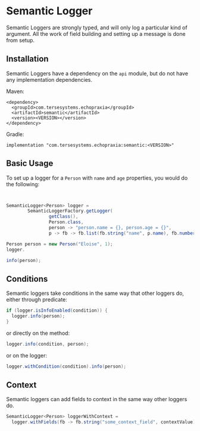 
# Semantic Logger

Semantic Loggers are strongly typed, and will only log a particular kind of argument.  All the work of field building and setting up a message is done from setup.

## Installation

Semantic Loggers have a dependency on the `api` module, but do not have any implementation dependencies.

Maven:

```
<dependency>
  <groupId>com.tersesystems.echopraxia</groupId>
  <artifactId>semantic</artifactId>
  <version><VERSION></version>
</dependency>
```

Gradle:

```
implementation "com.tersesystems.echopraxia:semantic:<VERSION>" 
```

## Basic Usage

To set up a logger for a `Person` with `name` and `age` properties, you would do the following:

```java


SemanticLogger<Person> logger =
        SemanticLoggerFactory.getLogger(
                getClass(),
                Person.class,
                person -> "person.name = {}, person.age = {}",
                p -> fb -> fb.list(fb.string("name", p.name), fb.number("age", p.age)));

Person person = new Person("Eloise", 1);
logger.

info(person);
```

## Conditions

Semantic loggers take conditions in the same way that other loggers do, either through predicate:

```java
if (logger.isInfoEnabled(condition)) {
  logger.info(person);
}
```

or directly on the method:

```java
logger.info(condition, person);
```

or on the logger:

```java
logger.withCondition(condition).info(person);
```

## Context

Semantic loggers can add fields to context in the same way other loggers do.

```java
SemanticLogger<Person> loggerWithContext =
  logger.withFields(fb -> fb.string("some_context_field", contextValue));
```
